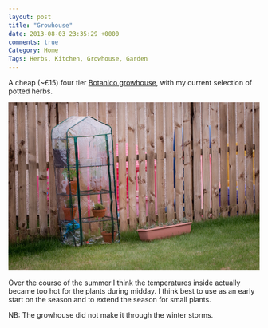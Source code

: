 ```yaml
---
layout: post
title: "Growhouse"
date: 2013-08-03 23:35:29 +0000
comments: true
Category: Home
Tags: Herbs, Kitchen, Growhouse, Garden
---
```

A cheap (~£15) four tier [Botanico growhouse](https://www.amazon.co.uk/dp/B00IA1KI7G?tag=morgue-21&camp=2902&creative=19466&linkCode=as4&creativeASIN=B00IA1KI7G&adid=117VNH8ZGZJVTEV9GJFD&), with my current selection of potted herbs.

![Growhouse with herbs](/images/Gardening/morganp-20130803-herbs-IMG_2586.jpg)

Over the course of the summer I think the temperatures inside actually became too hot for the plants during midday. I think best to use as an early start on the season and to extend the season for small plants.

NB: The growhouse did not make it through the winter storms.

